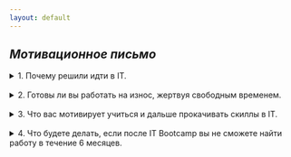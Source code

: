 ```yaml
---
layout: default
---
```


## _Мотивационное письмо_

<details>
    <summary>	 1. Почему решили идти в IT.  </summary>
<i> В этой сфере работает много инетересных и умных людей, у которых можно много чему научится. Разработки и открытия в этой сфере улучшают жизнь людей.</i>
</details>
<br>

<details>
    <summary>	 2. Готовы ли вы работать на износ, жертвуя свободным временем.</summary>
<i> Отчасти работа в айти является моим интересом и увлечением, поэтому это скорее не работа на износ, а отчасти хобби.</i>
</details>
<br>


<details>
    <summary>	 3. Что вас мотивирует учиться и дальше прокачивать скиллы в IT. </summary>
<i>Постижение и последующее умелое практическое примененеие технологии и результаты её работы меня очень радуют. Преодоление сложных задач и применение современных техник приносят it-кайф и насыщают мозг эндорфинами.</i>
</details>
<br>

<details>
    <summary>	 4. Что будете делать, если после IT Bootcamp вы не сможете найти работу в течение 6 месяцев. </summary>
 <i>Продолжу работать в своей текущей компании не оставляя попыток перейти на более высокий уровень.</i>
</details>





 
